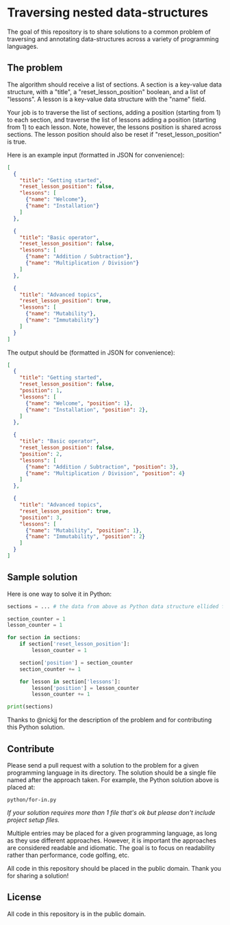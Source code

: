 # Traversing nested data-structures

The goal of this repository is to share solutions to a common problem of traversing and annotating data-structures across a variety of programming languages.

## The problem

The algorithm should receive a list of sections. A section is a key-value data structure, with a "title", a "reset_lesson_position" boolean, and a list of "lessons". A lesson is a key-value data structure with the "name" field.

Your job is to traverse the list of sections, adding a position (starting from 1) to each section, and traverse the list of lessons adding a position (starting from 1) to each lesson. Note, however, the lessons position is shared across sections. The lesson position should also be reset if "reset_lesson_position" is true.

Here is an example input (formatted in JSON for convenience):

```json
[
  {
    "title": "Getting started",
    "reset_lesson_position": false,
    "lessons": [
      {"name": "Welcome"},
      {"name": "Installation"}
    ]
  },

  {
    "title": "Basic operator",
    "reset_lesson_position": false,
    "lessons": [
      {"name": "Addition / Subtraction"},
      {"name": "Multiplication / Division"}
    ]
  },

  {
    "title": "Advanced topics",
    "reset_lesson_position": true,
    "lessons": [
      {"name": "Mutability"},
      {"name": "Immutability"}
    ]
  }
]
```

The output should be (formatted in JSON for convenience):

```json
[
  {
    "title": "Getting started",
    "reset_lesson_position": false,
    "position": 1,
    "lessons": [
      {"name": "Welcome", "position": 1},
      {"name": "Installation", "position": 2},
    ]
  },

  {
    "title": "Basic operator",
    "reset_lesson_position": false,
    "position": 2,
    "lessons": [
      {"name": "Addition / Subtraction", "position": 3},
      {"name": "Multiplication / Division", "position": 4}
    ]
  },

  {
    "title": "Advanced topics",
    "reset_lesson_position": true,
    "position": 3,
    "lessons": [
      {"name": "Mutability", "position": 1},
      {"name": "Immutability", "position": 2}
    ]
  }
]
```

## Sample solution

Here is one way to solve it in Python:

```python
sections = ... # the data from above as Python data structure ellided for convenience

section_counter = 1
lesson_counter = 1

for section in sections:
    if section['reset_lesson_position']:
        lesson_counter = 1

    section['position'] = section_counter
    section_counter += 1

    for lesson in section['lessons']:
        lesson['position'] = lesson_counter
        lesson_counter += 1

print(sections)
```

Thanks to @nickjj for the description of the problem and for contributing this Python solution.

## Contribute

Please send a pull request with a solution to the problem for a given programming language in its directory. The solution should be a single file named after the approach taken. For example, the Python solution above is placed at:

    python/for-in.py

*If your solution requires more than 1 file that's ok but please don't include project setup files.*

Multiple entries may be placed for a given programming language, as long as they use different approaches. However, it is important the approaches are considered readable and idiomatic. The goal is to focus on readability rather than performance, code golfing, etc.

All code in this repository should be placed in the public domain. Thank you for sharing a solution!

## License

All code in this repository is in the public domain.
